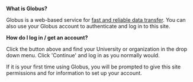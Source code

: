 **What is Globus?**

Globus is a web-based service for
<a href="https://www.globus.org/data-transfer" target="Globus">
fast and reliable data transfer</a>.
You can also use your Globus account to authenticate and log in to this site.

**How do I log in / get an account?**

Click the button above and find your
University or organization in the drop down menu. Click
'Continue' and log in as you normally would.

If it is your first time using Globus, you will be prompted
to give this site permissions and for information to set up your account. 
